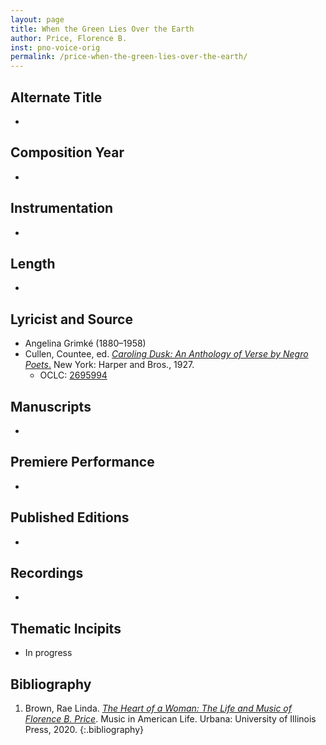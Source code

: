 ```yaml
---
layout: page
title: When the Green Lies Over the Earth
author: Price, Florence B.
inst: pno-voice-orig
permalink: /price-when-the-green-lies-over-the-earth/
---
```


## Alternate Title
- 

## Composition Year
- 

## Instrumentation
- 

## Length
- 

## Lyricist and Source
- Angelina Grimké (1880&ndash;1958)
- Cullen, Countee, ed. [*Caroling Dusk: An Anthology of Verse by Negro Poets*.](https://www.google.com/books/edition/Caroling_Dusk/TFAGAQAAIAAJ) New York: Harper and Bros., 1927.
    * OCLC: <a href="https://www.worldcat.org/title/2695994" target="_blank">2695994</a>

## Manuscripts
- 

## Premiere Performance
- 

## Published Editions
- 

## Recordings
- 

## Thematic Incipits
- In progress

## Bibliography
1. Brown, Rae Linda. <a href="https://www.worldcat.org/title/1122800180" target="_blank">*The Heart of a Woman: The Life and Music of Florence B. Price*</a>. Music in American Life. Urbana: University of Illinois Press, 2020.
{:.bibliography}

